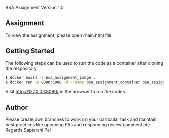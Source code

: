 BSA Assignment Version 1.0

## Assignment

To view the assignment, please open main.html file.

## Getting Started

The following steps can be used to run the code as a container after cloning the respository.

```bash
$ docker build -t bsa_assignment_image .
$ docker run -p 8080:8888 -d --name bsa_assignment_container bsa_assignment_image
```
Visit http://127.0.0.1:8080/ in the browser to run the codes.

## Author

Please create own branches to work on your particular task and maintain best practices like 
openning PRs and responding review comment etc.
Regards
Saptarshi Pal